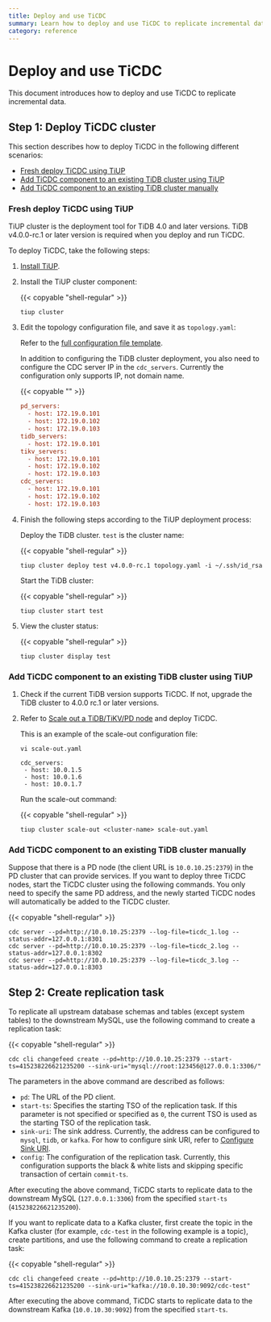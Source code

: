 ```yaml
---
title: Deploy and use TiCDC
summary: Learn how to deploy and use TiCDC to replicate incremental data.
category: reference
---
```


# Deploy and use TiCDC

This document introduces how to deploy and use TiCDC to replicate incremental data.

## Step 1: Deploy TiCDC cluster

This section describes how to deploy TiCDC in the following different scenarios:

- [Fresh deploy TiCDC using TiUP](#fresh-deploy-ticdc-using-tiup)
- [Add TiCDC component to an existing TiDB cluster using TiUP](#add-ticdc-component-to-an-existing-tidb-cluster-using-tiup)
- [Add TiCDC component to an existing TiDB cluster manually](#add-ticdc-component-to-an-existing-tidb-cluster-manually)

### Fresh deploy TiCDC using TiUP

TiUP cluster is the deployment tool for TiDB 4.0 and later versions. TiDB v4.0.0-rc.1 or later version is required when you deploy and run TiCDC.

To deploy TiCDC, take the following steps:

1. [Install TiUP](/how-to/deploy/orchestrated/tiup.md).

2. Install the TiUP cluster component:

    {{< copyable "shell-regular" >}}

    ```shell
    tiup cluster
    ```

3. Edit the topology configuration file, and save it as `topology.yaml`:

    Refer to the [full configuration file template](https://github.com/pingcap-incubator/tiup-cluster/blob/master/examples/topology.example.yaml).

    In addition to configuring the TiDB cluster deployment, you also need to configure the CDC server IP in the `cdc_servers`. Currently the configuration only supports IP, not domain name.

    {{< copyable "" >}}

    ```ini
    pd_servers:
      - host: 172.19.0.101
      - host: 172.19.0.102
      - host: 172.19.0.103
    tidb_servers:
      - host: 172.19.0.101
    tikv_servers:
      - host: 172.19.0.101
      - host: 172.19.0.102
      - host: 172.19.0.103
    cdc_servers:
      - host: 172.19.0.101
      - host: 172.19.0.102
      - host: 172.19.0.103
    ```

4. Finish the following steps according to the TiUP deployment process:

    Deploy the TiDB cluster. `test` is the cluster name:

    {{< copyable "shell-regular" >}}

    ```shell
    tiup cluster deploy test v4.0.0-rc.1 topology.yaml -i ~/.ssh/id_rsa
    ```
    
    Start the TiDB cluster:

    {{< copyable "shell-regular" >}}

    ```shell
    tiup cluster start test
    ```

5. View the cluster status:

    {{< copyable "shell-regular" >}}

    ```shell
    tiup cluster display test
    ```

### Add TiCDC component to an existing TiDB cluster using TiUP

1. Check if the current TiDB version supports TiCDC. If not, upgrade the TiDB cluster to 4.0.0 rc.1 or later versions.

2. Refer to [Scale out a TiDB/TiKV/PD node](/how-to/scale/with-tiup.md#scale-out-a-tidbtikvpd-node) and deploy TiCDC.

    This is an example of the scale-out configuration file:

    ```shell
   vi scale-out.yaml
   ```

   ```
   cdc_servers:
    - host: 10.0.1.5
    - host: 10.0.1.6
    - host: 10.0.1.7
   ```

   Run the scale-out command:

   {{< copyable "shell-regular" >}}

   ```shell
   tiup cluster scale-out <cluster-name> scale-out.yaml
   ```

### Add TiCDC component to an existing TiDB cluster manually

Suppose that there is a PD node (the client URL is `10.0.10.25:2379`) in the PD cluster that can provide services. If you want to deploy three TiCDC nodes, start the TiCDC cluster using the following commands. You only need to specify the same PD address, and the newly started TiCDC nodes will automatically be added to the TiCDC cluster.

{{< copyable "shell-regular" >}}

```shell
cdc server --pd=http://10.0.10.25:2379 --log-file=ticdc_1.log --status-addr=127.0.0.1:8301
cdc server --pd=http://10.0.10.25:2379 --log-file=ticdc_2.log --status-addr=127.0.0.1:8302
cdc server --pd=http://10.0.10.25:2379 --log-file=ticdc_3.log --status-addr=127.0.0.1:8303
```

## Step 2: Create replication task

To replicate all upstream database schemas and tables (except system tables) to the downstream MySQL, use the following command to create a replication task:

{{< copyable "shell-regular" >}}

```shell
cdc cli changefeed create --pd=http://10.0.10.25:2379 --start-ts=415238226621235200 --sink-uri="mysql://root:123456@127.0.0.1:3306/"
```

The parameters in the above command are described as follows:

- `pd`: The URL of the PD client.
- `start-ts`: Specifies the starting TSO of the replication task. If this parameter is not specified or specified as `0`, the current TSO is used as the starting TSO of the replication task.
- `sink-uri`: The sink address. Currently, the address can be configured to `mysql`, `tidb`, or `kafka`. For how to configure sink URI, refer to [Configure Sink URI](/reference/tools/ticdc/sink.md).
- `config`: The configuration of the replication task. Currently, this configuration supports the black & white lists and skipping specific transaction of certain `commit-ts`.

After executing the above command, TiCDC starts to replicate data to the downstream MySQL (`127.0.0.1:3306`) from the specified `start-ts` (`415238226621235200`).

If you want to replicate data to a Kafka cluster, first create the topic in the Kafka cluster (for example, `cdc-test` in the following example is a topic), create partitions, and use the following command to create a replication task:

{{< copyable "shell-regular" >}}

```shell
cdc cli changefeed create --pd=http://10.0.10.25:2379 --start-ts=415238226621235200 --sink-uri="kafka://10.0.10.30:9092/cdc-test"
```

After executing the above command, TiCDC starts to replicate data to the downstream Kafka (`10.0.10.30:9092`) from the specified `start-ts`.
